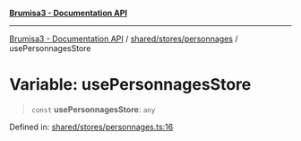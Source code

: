 [**Brumisa3 - Documentation API**](../../../../README.md)

***

[Brumisa3 - Documentation API](../../../../README.md) / [shared/stores/personnages](../README.md) / usePersonnagesStore

# Variable: usePersonnagesStore

> `const` **usePersonnagesStore**: `any`

Defined in: [shared/stores/personnages.ts:16](https://github.com/your-repo/brumisa3-nuxt4/blob/main/shared/stores/personnages.ts#L16)
